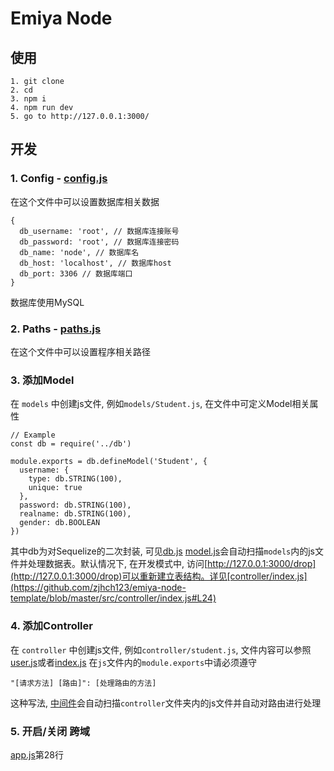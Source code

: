 # Emiya Node

## 使用
```
1. git clone 
2. cd 
3. npm i
4. npm run dev
5. go to http://127.0.0.1:3000/
```

## 开发
### 1. Config - [config.js](https://github.com/zjhch123/emiya-node-template/blob/master/src/config.js)
在这个文件中可以设置数据库相关数据
```
{
  db_username: 'root', // 数据库连接账号
  db_password: 'root', // 数据库连接密码
  db_name: 'node', // 数据库名
  db_host: 'localhost', // 数据库host
  db_port: 3306 // 数据库端口
}
```
数据库使用MySQL

### 2. Paths - [paths.js](https://github.com/zjhch123/emiya-node-template/blob/master/src/paths.js)
在这个文件中可以设置程序相关路径

### 3. 添加Model
在 `models` 中创建js文件, 例如`models/Student.js`, 在文件中可定义Model相关属性
```
// Example
const db = require('../db')

module.exports = db.defineModel('Student', {
  username: {
    type: db.STRING(100),
    unique: true
  },
  password: db.STRING(100),
  realname: db.STRING(100),
  gender: db.BOOLEAN
})
```
其中db为对Sequelize的二次封装, 可见[db.js](https://github.com/zjhch123/emiya-node-template/blob/master/src/db.js)
[model.js](https://github.com/zjhch123/emiya-node-template/blob/master/src/model.js)会自动扫描`models`内的js文件并处理数据表。默认情况下, 在开发模式中, 访问[http://127.0.0.1:3000/drop](http://127.0.0.1:3000/drop)可以重新建立表结构。详见[controller/index.js](https://github.com/zjhch123/emiya-node-template/blob/master/src/controller/index.js#L24)

### 4. 添加Controller
在 `controller` 中创建js文件, 例如`controller/student.js`, 文件内容可以参照[user.js](https://github.com/zjhch123/emiya-node-template/blob/master/src/controller/user.js)或者[index.js](https://github.com/zjhch123/emiya-node-template/blob/master/src/controller/index.js)
在`js`文件内的`module.exports`中请必须遵守
```
"[请求方法] [路由]": [处理路由的方法]
```
这种写法, [中间件](https://github.com/zjhch123/emiya-node-template/blob/master/src/middleware/addController.js)会自动扫描`controller`文件夹内的js文件并自动对路由进行处理

### 5. 开启/关闭 跨域
[app.js](https://github.com/zjhch123/emiya-node-template/blob/master/src/app.js#L28)第28行





















